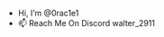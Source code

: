 - Hi, I’m @0rac1e1
- 📫 Reach Me On Discord walter_2911

<!---
0rac1e1/0rac1e1 is a ✨ special ✨ repository because its `README.md` (this file) appears on your GitHub profile.
You can click the Preview link to take a look at your changes.
--->

